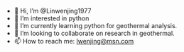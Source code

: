 - 👋 Hi, I’m @Linwenjing1977
- 👀 I’m interested in python 
- 🌱 I’m currently learning python for geothermal analysis.
- 💞️ I’m looking to collaborate on research in geothermal.
- 📫 How to reach me: lwenjing@msn.com

<!---
Linwenjing1977/Linwenjing1977 is a ✨ special ✨ repository because its `README.md` (this file) appears on your GitHub profile.
You can click the Preview link to take a look at your changes.
--->
